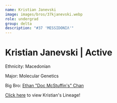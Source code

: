 ```yaml
---
name: Kristian Janevski
image: images/bros/37kjanevski.webp
role: undergrad
group: delta
description: "#37 'MESSIDONIΛ'"
---
```


# Kristian Janevski | Active
Ethnicity: Macedonian

Major: Molecular Genetics

Big Bro: [Ethan "Doc McStuffin's" Chan](01echan)

[Click here](/ujis/1echan/) to view Kristian's Lineage!